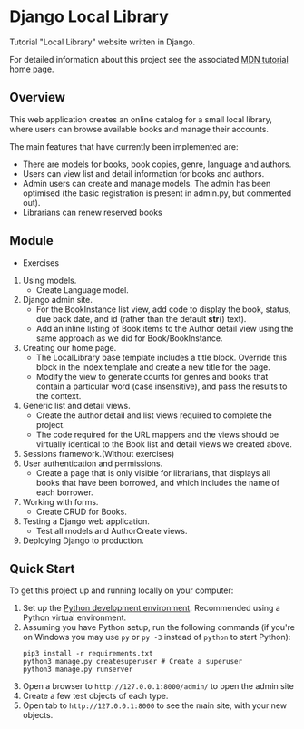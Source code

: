 # Django Local Library

Tutorial "Local Library" website written in Django.

For detailed information about this project see the associated [MDN tutorial home page](https://developer.mozilla.org/en-US/docs/Learn/Server-side/Django/Tutorial_local_library_website).

## Overview

This web application creates an online catalog for a small local library, where users can browse available books and manage their accounts.

The main features that have currently been implemented are:

* There are models for books, book copies, genre, language and authors.
* Users can view list and detail information for books and authors.
* Admin users can create and manage models. The admin has been optimised (the basic registration is present in admin.py, but commented out).
* Librarians can renew reserved books

## Module
  * Exercises
1. Using models.
   * Create Language model.
2.  Django admin site.
    * For the BookInstance list view, add code to display the book, status, due back date, and id (rather than the default __str__() text).
    * Add an inline listing of Book items to the Author detail view using the same approach as we did for Book/BookInstance.
3. Creating our home page.
   * The LocalLibrary base template includes a title block. Override this block in the index template and create a new title for the page. 
   * Modify the view to generate counts for genres and books that contain a particular word (case insensitive), and pass the results to the context.
4. Generic list and detail views.
   * Create the author detail and list views required to complete the project. 
   * The code required for the URL mappers and the views should be virtually identical to the Book list and detail views we created above.
5. Sessions framework.(Without exercises) 
6. User authentication and permissions.
   *  Create a page that is only visible for librarians,   that displays all   books that have been borrowed, and which includes the name of each borrower.
7. Working with forms.
   * Create CRUD for Books.
8. Testing a Django web application.
   * Test all models and AuthorCreate views.
9. Deploying Django to production.

## Quick Start

To get this project up and running locally on your computer:
1. Set up the [Python development environment](https://developer.mozilla.org/en-US/docs/Learn/Server-side/Django/development_environment).
   Recommended using a Python virtual environment.
1. Assuming you have Python setup, run the following commands (if you're on Windows you may use `py` or `py -3` instead of `python` to start Python):
   ```
   pip3 install -r requirements.txt
   python3 manage.py createsuperuser # Create a superuser
   python3 manage.py runserver
   ```
1. Open a browser to `http://127.0.0.1:8000/admin/` to open the admin site
1. Create a few test objects of each type.
1. Open tab to `http://127.0.0.1:8000` to see the main site, with your new objects.
